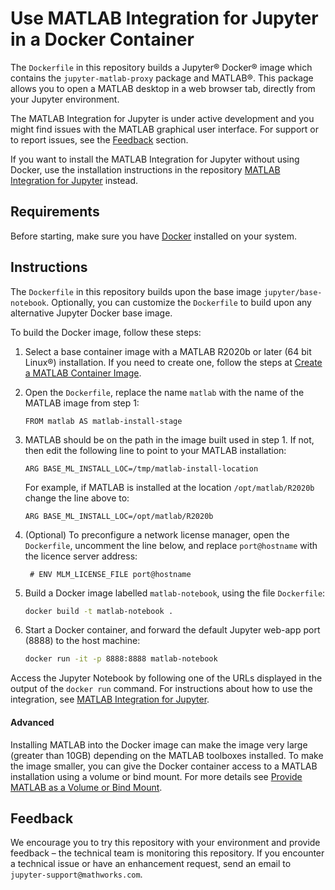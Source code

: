 # Use MATLAB Integration for Jupyter in a Docker Container

The `Dockerfile` in this repository builds a Jupyter® Docker® image which contains the `jupyter-matlab-proxy` package and MATLAB®. This package allows you to open a MATLAB desktop in a web browser tab, directly from your Jupyter environment.


The MATLAB Integration for Jupyter is under active development and you might find issues with the MATLAB graphical user interface. For support or to report issues, see the [Feedback](#Feedback) section.


If you want to install the MATLAB Integration for Jupyter without using Docker, use the installation instructions in the repository
[MATLAB Integration for Jupyter](https://github.com/mathworks/jupyter-matlab-proxy) instead.

## Requirements

Before starting, make sure you have [Docker](https://docs.docker.com/get-docker/) installed on your system.

## Instructions

The `Dockerfile` in this repository builds upon the base image `jupyter/base-notebook`. Optionally, you can customize the `Dockerfile` to build upon any alternative Jupyter Docker base image.

To build the Docker image, follow these steps:

1. Select a base container image with a MATLAB R2020b or later (64 bit Linux®) installation. If you need to create one, follow the steps at [Create a MATLAB Container Image](https://github.com/mathworks-ref-arch/matlab-dockerfile).

2. Open the `Dockerfile`, replace the name `matlab` with the name of the MATLAB image from step 1:

   ```
   FROM matlab AS matlab-install-stage
   ```

3. MATLAB should be on the path in the image built used in step 1.
   If not, then edit the following line to point to your MATLAB installation:

   ```
   ARG BASE_ML_INSTALL_LOC=/tmp/matlab-install-location
   ```

   For example, if MATLAB is installed at the location `/opt/matlab/R2020b` change the line above to:

   ```
   ARG BASE_ML_INSTALL_LOC=/opt/matlab/R2020b
   ```

4. (Optional) To preconfigure a network license manager, open the `Dockerfile`, uncomment the line below, and replace `port@hostname` with the licence server address:

   ```
    # ENV MLM_LICENSE_FILE port@hostname
   ```

5. Build a Docker image labelled `matlab-notebook`, using the file `Dockerfile`:

   ```bash
   docker build -t matlab-notebook .
   ```

6. Start a Docker container, and
forward the default Jupyter web-app port (8888) to the host machine:

   ```bash
   docker run -it -p 8888:8888 matlab-notebook
   ```

Access the Jupyter Notebook by following one of the URLs displayed in the output of the ```docker run``` command.
For instructions about how to use the integration, see [MATLAB Integration for Jupyter](https://github.com/mathworks/jupyter-matlab-proxy).

#### Advanced

Installing MATLAB into the Docker image can make the image very large (greater than 10GB) depending on the MATLAB toolboxes installed.
To make the image smaller, you can give the Docker container access to a MATLAB installation using a volume or bind mount. For more details see [Provide MATLAB as a Volume or Bind Mount](/matlab/MATLAB_mounted.md).

## Feedback

We encourage you to try this repository with your environment and provide feedback – the technical team is monitoring this repository. If you encounter a technical issue or have an enhancement request, send an email to `jupyter-support@mathworks.com`.

